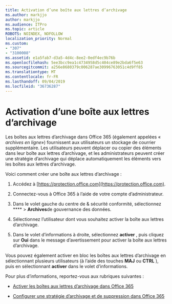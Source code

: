 ```yaml
---
title: Activation d’une boîte aux lettres d’archivage
ms.author: markjjo
author: markjjo
ms.audience: ITPro
ms.topic: article
ROBOTS: NOINDEX, NOFOLLOW
localization_priority: Normal
ms.custom:
- "307"
- "3100008"
ms.assetid: e1a5fab7-d3a5-4d4c-8ee2-0edf4ec9b76b
ms.openlocfilehash: 5ee3bcc9ea1c4734958d5c404ce89e2bda6f5e63
ms.sourcegitcommit: a256e8680379c006287ae30996763051c4d9ff85
ms.translationtype: MT
ms.contentlocale: fr-FR
ms.lasthandoff: 09/04/2019
ms.locfileid: "36736287"
---
```

# <a name="enable-an-archive-mailbox"></a>Activation d’une boîte aux lettres d’archivage

Les boîtes aux lettres d’archivage dans Office 365 (également appelées « *archives en ligne*») fournissent aux utilisateurs un stockage de courrier supplémentaire. Les utilisateurs peuvent déplacer ou copier des éléments dans leur boîte aux lettres d’archivage, et les administrateurs peuvent créer une stratégie d’archivage qui déplace automatiquement les éléments vers les boîtes aux lettres d’archivage.
  
Voici comment créer une boîte aux lettres d’archivage :
  
1. Accédez à [https://protection.office.com](https://protection.office.com).

2. Connectez-vous à Office 365 à l’aide de votre compte d’administrateur.

3. Dans le volet gauche du centre de &amp; sécurité conformité, sélectionnez **** \> **Archives**de gouvernance des données.

4. Sélectionnez l’utilisateur dont vous souhaitez activer la boîte aux lettres d’archivage.

5. Dans le volet d’informations à droite, sélectionnez **activer** , puis cliquez sur **Oui** dans le message d’avertissement pour activer la boîte aux lettres d’archivage.

Vous pouvez également activer en bloc les boîtes aux lettres d’archivage en sélectionnant plusieurs utilisateurs (à l’aide des touches **MAJ** ou **CTRL** ), puis en sélectionnant **activer** dans le volet d’informations.
  
Pour plus d’informations, reportez-vous aux rubriques suivantes :
  
- [Activer les boîtes aux lettres d’archivage dans Office 365](https://docs.microsoft.com/office365/securitycompliance/enable-archive-mailboxes)

- [Configurer une stratégie d’archivage et de suppression dans Office 365](https://docs.microsoft.com//office365/securitycompliance/set-up-an-archive-and-deletion-policy-for-mailboxes)
